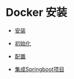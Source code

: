 # Docker 安装

- [安装](install/安装.md)

- [初始化](initialize/初始化.md)

- [配置](config/配置.md)

- [集成Springboot项目](project_springboot/index.md)
